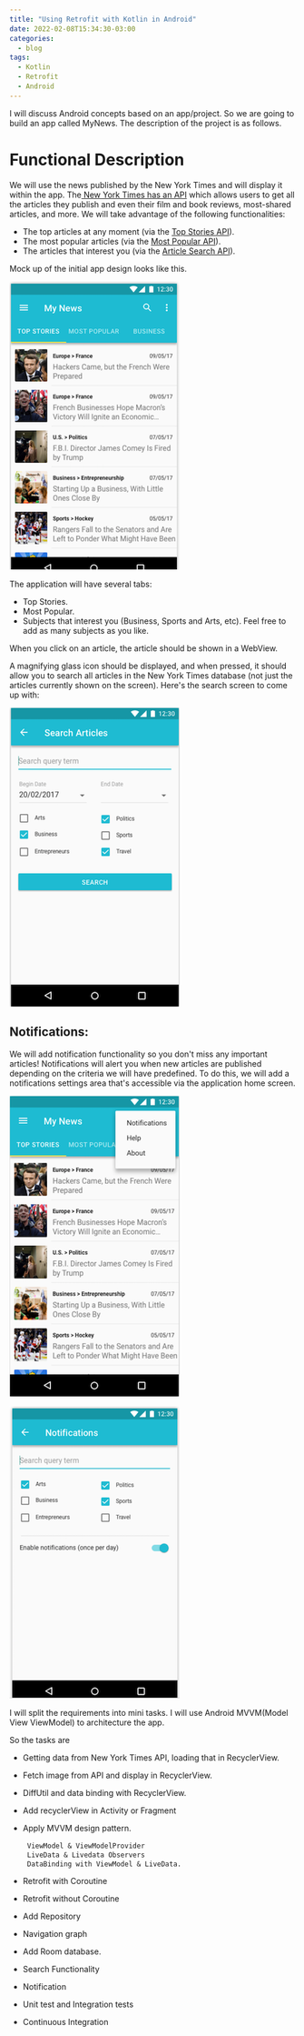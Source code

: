 ```yaml
---
title: "Using Retrofit with Kotlin in Android"
date: 2022-02-08T15:34:30-03:00
categories:
  - blog
tags:
  - Kotlin
  - Retrofit
  - Android
---
```



 I will discuss Android concepts based on an app/project. So we are going to build an app called MyNews. The description of the project is as follows.


# Functional Description


 We will use the news published by the New York Times and will display it within the app. The[ New York Times has an API](https://developer.nytimes.com/)  which allows users to get all the articles they publish and even their film and book reviews, most-shared articles, and more. We will take advantage of the following functionalities: 



* The top articles at any moment (via the [Top Stories API](https://developer.nytimes.com/docs/top-stories-product/1/overview)).
* The most popular articles (via the [Most Popular API](https://developer.nytimes.com/docs/most-popular-product/1/overview)).
* The articles that interest you (via the [Article Search API](https://developer.nytimes.com/docs/articlesearch-product/1/overview)).

 Mock up of the initial app design looks like this.
    

![alt_text](/assets/images/image1.png "home screen")

The application will have several tabs:

* Top Stories.
* Most Popular.
* Subjects that interest you (Business, Sports and Arts, etc). Feel free to add as many subjects as you like.

When you click on an article, the article should be shown in a WebView.

A magnifying glass icon should be displayed, and when pressed, it should allow you to search all articles in the New York Times database (not just the articles currently shown on the screen). Here's the search screen to come up with:


![alt_text](/assets/images/image2.png "search screen")



## Notifications:

We will add notification functionality so you don't miss any important articles! Notifications will alert you when new articles are published depending on the criteria we will have predefined. To do this, we will add a notifications settings area that's accessible via the application home screen. 


![alt_text](/assets/images/image3.png "notification screen")


![alt_text](/assets/images/image4.png "notification")


I will split the requirements into mini tasks. I will use Android MVVM(Model View ViewModel) to architecture the app. 

So the tasks are

* Getting data from New York Times API, loading that in RecyclerView.
* Fetch image from API and display in RecyclerView.
* DiffUtil and data binding with RecyclerView.
* Add recyclerView in Activity or Fragment
* Apply MVVM design pattern.

       ViewModel & ViewModelProvider
       LiveData & Livedata Observers
       DataBinding with ViewModel & LiveData.
       
* Retrofit with Coroutine
* Retrofit without Coroutine
* Add Repository
* Navigation graph
* Add Room database.
* Search Functionality
* Notification
* Unit test and Integration tests
* Continuous Integration	



